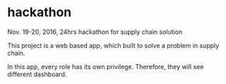 # hackathon

Nov. 19-20, 2016, 24hrs hackathon for supply chain solution

This project is a web based app, which built to solve a problem in supply chain.

In this app, every role has its own privilege. Therefore, they will see different dashboard. 